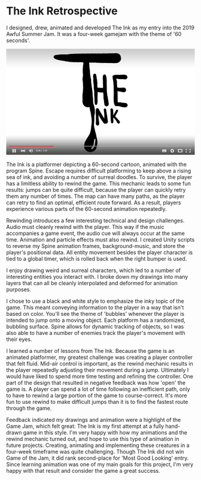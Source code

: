 # The Ink Retrospective

I designed, drew, animated and developed The Ink as my entry into the 2019 Awful Summer Jam. It was a four-week gamejam with the theme of '60 seconds'. 

[![The Ink](TheInkYoutubeThumb.png)](https://www.youtube.com/watch?v=zclZgVyMau4 "The Ink")


The Ink is a platformer depicting a 60-second cartoon, animated with the program Spine. Escape requires difficult platforming to keep above a rising sea of ink, and avoiding a number of surreal doodles. To survive, the player has a limitless ability to rewind the game. This mechanic leads to some fun results: jumps can be quite difficult, because the player can quickly retry them any number of times. The map can have many paths, as the player can retry to find an optimal, efficient route forward. As a result, players experience various parts of the 60-second animation repeatedly.

Rewinding introduces a few interesting technical and design challenges. Audio must cleanly rewind with the player. This way if the music accompanies a game event, the audio cue will always occur at the same time. Animation and particle effects must also rewind. I created Unity scripts to reverse my Spine animation frames, background-music, and store the player's positional data. All entity movement besides the player character is tied to a global timer, which is rolled back when the right bumper is used.

I enjoy drawing weird and surreal characters, which led to a number of interesting entities you interact with. I broke down my drawings into many layers that can all be cleanly interpolated and deformed for animation purposes. 

I chose to use a black and white style to emphasize the inky topic of the game. This meant conveying information to the player in a way that isn't based on color. You'll see the theme of 'bubbles' whenever the player is intended to jump onto a moving object. Each platform has a randomized, bubbling surface. Spine allows for dynamic tracking of objects, so I was also able to have a number of enemies track the player's movement with their eyes.

I learned a number of lessons from The Ink. Because the game is an animated platformer, my greatest challenge was creating a player controller that felt fluid. Mid-air control is important, as the rewind mechanic results in the player repeatedly adjusting their movement during a jump. Ultimately I would have liked to spend more time testing and refining the controller. One part of the design that resulted in negative feedback was how 'open' the game is. A player can spend a lot of time following an inefficient path, only to have to rewind a large portion of the game to course-correct. It's more fun to use rewind to make difficult jumps than it is to find the fastest route through the game.

Feedback indicated my drawings and animation were a highlight of the Game Jam, which felt great: The Ink is my first attempt at a fully hand-drawn game in this style. I'm very happy with how my animations and the rewind mechanic turned out, and hope to use this type of animation in future projects. Creating, animating and implementing these creatures in a four-week timeframe was quite challenging. Though The Ink did not win Game of the Jam, it did rank second-place for 'Most Good Looking' entry. Since learning animation was one of my main goals for this project, I'm very happy with that result and consider the game a great success.

